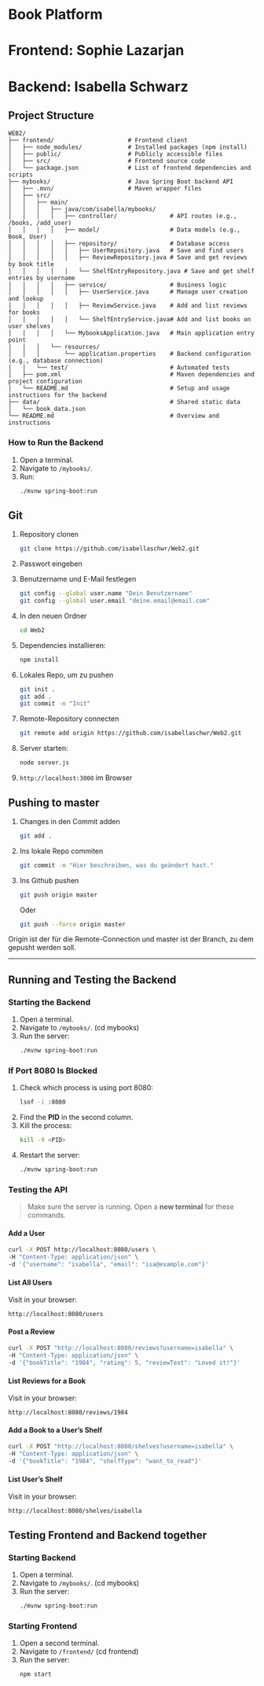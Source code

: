 # Book Platform

# Frontend: Sophie Lazarjan
# Backend: Isabella Schwarz

## Project Structure


```text
WEB2/
├── frontend/                     # Frontend client
│   ├── node_modules/             # Installed packages (npm install)
│   ├── public/                   # Publicly accessible files
│   ├── src/                      # Frontend source code
│   └── package.json              # List of frontend dependencies and scripts
├── mybooks/                      # Java Spring Boot backend API
│   ├── .mvn/                     # Maven wrapper files
│   ├── src/
│   │   ├── main/
│   │   │   ├── java/com/isabella/mybooks/
│   │   │   │   ├── controller/               # API routes (e.g., /books, /add_user)
│   │   │   │   ├── model/                    # Data models (e.g., Book, User)
│   │   │   │   ├── repository/               # Database access
│   │   │   │   │   ├── UserRepository.java   # Save and find users
│   │   │   │   │   ├── ReviewRepository.java # Save and get reviews by book title
│   │   │   │   │   └── ShelfEntryRepository.java # Save and get shelf entries by username
│   │   │   │   ├── service/                  # Business logic
│   │   │   │   │   ├── UserService.java      # Manage user creation and lookup
│   │   │   │   │   ├── ReviewService.java    # Add and list reviews for books
│   │   │   │   │   └── ShelfEntryService.java# Add and list books on user shelves
│   │   │   │   └── MybooksApplication.java   # Main application entry point
│   │   │   └── resources/
│   │   │       └── application.properties    # Backend configuration (e.g., database connection)
│   │   └── test/                             # Automated tests
│   ├── pom.xml                               # Maven dependencies and project configuration
│   └── README.md                             # Setup and usage instructions for the backend
├── data/                                     # Shared static data
│   └── book_data.json
└── README.md                                 # Overview and instructions
```

### How to Run the Backend

1. Open a terminal.
2. Navigate to `/mybooks/`.
3. Run:
   ```bash
   ./mvnw spring-boot:run


## Git


1. Repository clonen

    ```bash
    git clone https://github.com/isabellaschwr/Web2.git
    ```

1. Passwort eingeben

1. Benutzername und E-Mail festlegen

    ```bash
    git config --global user.name "Dein Benutzername"
    git config --global user.email "deine.email@email.com"
    ```

1. In den neuen Ordner

    ```bash
    cd Web2
    ```

1. Dependencies installieren:

    ```bash
    npm install
    ```

1. Lokales Repo, um zu pushen

    ```bash
    git init .
    git add .
    git commit -m "Init"
    ```

1. Remote-Repository connecten

    ```bash
    git remote add origin https://github.com/isabellaschwr/Web2.git
    ```

1. Server starten:

    ```bash
    node server.js
    ```

1. `http://localhost:3000` im Browser

## Pushing to master

1. Changes in den Commit adden

    ```bash
    git add .
    ```

1. Ins lokale Repo commiten

    ```bash
    git commit -m "Hier beschreiben, was du geändert hast."
    ```

1. Ins Github pushen

    ```bash
    git push origin master
    ```

    Oder

    ```bash
    git push --force origin master
    ```

Origin ist der für die Remote-Connection und master ist der Branch, zu dem gepusht werden soll.

---

## Running and Testing the Backend

### Starting the Backend

1. Open a terminal.
2. Navigate to `/mybooks/`. (cd mybooks)
3. Run the server:
   ```bash
   ./mvnw spring-boot:run
   ```

### If Port 8080 Is Blocked

1. Check which process is using port 8080:
   ```bash
   lsof -i :8080
   ```
2. Find the **PID** in the second column.
3. Kill the process:
   ```bash
   kill -9 <PID>
   ```
4. Restart the server:
   ```bash
   ./mvnw spring-boot:run
   ```

### Testing the API

> Make sure the server is running. Open a **new terminal** for these commands.

#### Add a User
```bash
curl -X POST http://localhost:8080/users \
-H "Content-Type: application/json" \
-d '{"username": "isabella", "email": "isa@example.com"}'
```

#### List All Users
Visit in your browser:
```
http://localhost:8080/users
```

#### Post a Review
```bash
curl -X POST "http://localhost:8080/reviews?username=isabella" \
-H "Content-Type: application/json" \
-d '{"bookTitle": "1984", "rating": 5, "reviewText": "Loved it!"}'
```

#### List Reviews for a Book
Visit in your browser:
```
http://localhost:8080/reviews/1984
```

#### Add a Book to a User’s Shelf
```bash
curl -X POST "http://localhost:8080/shelves?username=isabella" \
-H "Content-Type: application/json" \
-d '{"bookTitle": "1984", "shelfType": "want_to_read"}'
```

#### List User’s Shelf
Visit in your browser:
```
http://localhost:8080/shelves/isabella
```


## Testing Frontend and Backend together
### Starting Backend

1. Open a terminal.
2. Navigate to `/mybooks/`. (cd mybooks)
3. Run the server:
   ```bash
   ./mvnw spring-boot:run
   ```
### Starting Frontend
1. Open a second terminal.
2. Navigate to `/frontend/` (cd frontend)
3. Run the server:
   ```bash
   npm start
   ```

